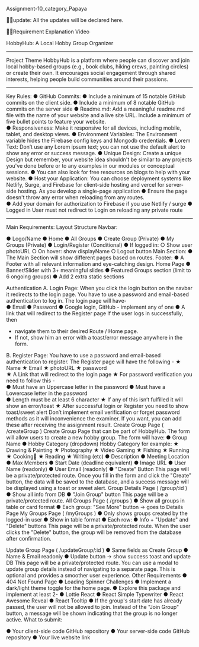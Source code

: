 Assignment-10_category_Papaya

🚩🚩update: All the updates will be declared here.

🎯🎯Requirement Explanation Video

HobbyHub: A Local Hobby Group Organizer

---

Project Theme
HobbyHub is a platform where people can discover and join local hobby-based groups (e.g., book clubs, hiking crews, painting circles) or create their own. It encourages social engagement through shared interests, helping people build communities around their passions.

---

Key Rules:
● GitHub Commits:
● Include a minimum of 15 notable GitHub commits on the client side.
● Include a minimum of 8 notable GitHub commits on the server side
● Readme.md: Add a meaningful readme.md file with the name of your website and a live site URL. Include a minimum of five bullet points to feature your website.  
● Responsiveness: Make it responsive for all devices, including mobile, tablet, and desktop views.
● Environment Variables: The Environment variable hides the Firebase config keys and Mongodb credentials.
● Lorem Text: Don’t use any Lorem ipsum text; you can not use the default alert to show any error or success message.
● Unique Design: Create a unique Design but remember, your website idea shouldn't be similar to any projects you've done before or to any examples in our modules or conceptual sessions.
● You can also look for free resources on blogs to help with your website.
● Host your Application: You can choose deployment systems like Netlify, Surge, and Firebase for client-side hosting and vercel for server-side hosting. As you develop a single-page application
● Ensure the page doesn't throw any error when reloading from any routes.  
● Add your domain for authorization to Firebase if you use Netlify / surge
● Logged in User must not redirect to Login on reloading any private route

---

Main Requirements:
Layout Structure
Navbar:

● Logo/Name
● Home
● All Groups
● Create Group (Private)
● My Groups (Private)
● Login/Register (Conditional)
● If logged in:
○ Show user photoURL
○ On hover: show displayName
○ Logout button
Main Section:
● The Main Section will show different pages based on routes.
Footer:
● A Footer with all relevant information and eye-catching design.
Home Page
● Banner/Slider with 3+ meaningful slides
● Featured Groups section (limit to 6 ongoing groups)
● Add 2 extra static sections

Authentication
A. Login Page: When you click the login button on the navbar it redirects to the login page. You have to use a password and email-based authentication to log in. The login page will have-  
● Email
● Password
● Google login, GitHub - implement any of one
● A link that will redirect to the Register page
If the user logs in successfully, then

- navigate them to their desired Route / Home page.
- If not, show him an error with a toast/error message anywhere in the form.

B. Register Page: You have to use a password and email-based authentication to register. The Register page will have the following -
★ Name
★ Email
★ photoURL
★ password  
★ A Link that will redirect to the login page
★ For password verification you need to follow this -  
● Must have an Uppercase letter in the password
● Must have a Lowercase letter in the password  
● Length must be at least 6 character
★ If any of this isn’t fulfilled it will show an error/toast
★ After successful login or Register you need to show toast/sweet alert
Don’t implement email verification or forget password methods as it will inconvenience the examiner. If you want, you can add these after receiving the assignment result.
Create Group Page ( /createGroup )
Create Group Page that can be part of HobbyHub. The form will allow users to create a new hobby group. The form will have:
● Group Name
● Hobby Category (dropdown)
Hobby Category for example:
★ Drawing & Painting
★ Photography
★ Video Gaming
★ Fishing
★ Running
★ Cooking🚩
★ Reading
★ Writing (etc)
● Description
● Meeting Location
● Max Members
● Start Date (deadline equivalent)
● Image URL
● User Name (readonly)
● User Email (readonly)
● "Create" Button
This page will be a private/protected route.
Once you fill in the form and click the "Create" button, the data will be saved to the database, and a success message will be displayed using a toast or sweet alert.
Group Details Page ( /group/:id )
● Show all info from DB
● "Join Group" button
This page will be a private/protected route.
All Groups Page ( /groups )
● Show all groups in table or card format
● Each group: "See More" button → goes to Details Page
My Groups Page ( /myGroups )
● Only shows groups created by the logged-in user
● Show in table format
● Each row:
● Info + "Update" and "Delete" buttons
This page will be a private/protected route.
When the user clicks the "Delete" button, the group will be removed from the database after confirmation.

Update Group Page ( /updateGroup/:id )
● Same fields as Create Group
● Name & Email readonly
● Update button → show success toast and update DB
This page will be a private/protected route.
You can use a modal to update group details instead of navigating to a separate page. This is optional and provides a smoother user experience.
Other Requirements
● 404 Not Found Page
● Loading Spinner
Challenges
● Implement a dark/light theme toggle for the home page.
● Explore this package and implement at least 2-
● Lottie React
● React Simple Typewriter
● React Awesome Reveal
● React Tooltip
● If the group's start date has already passed, the user will not be allowed to join. Instead of the "Join Group" button, a message will be shown indicating that the group is no longer active.
What to submit:

● Your client-side code GitHub repository
● Your server-side code GitHub repository
● Your live website link
